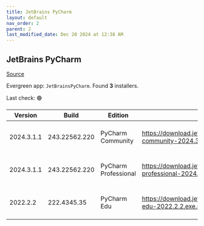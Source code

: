 ```yaml
---
title: JetBrains PyCharm
layout: default
nav_order: 2
parent: J
last_modified_date: Dec 20 2024 at 12:38 AM
---
```


## JetBrains PyCharm

[Source](https://www.jetbrains.com/)

Evergreen app: `JetBrainsPyCharm`. Found **3** installers.

Last check: 🟢

| Version    | Build         | Edition              | Sha256                                                                           | Date       | Size      | Type | URI                                                                                                                                                    |
| ---------- | ------------- | -------------------- | -------------------------------------------------------------------------------- | ---------- | --------- | ---- | ------------------------------------------------------------------------------------------------------------------------------------------------------ |
| 2024.3.1.1 | 243.22562.220 | PyCharm Community    | https://download.jetbrains.com/python/pycharm-community-2024.3.1.1.exe.sha256    | 19/12/2024 | 542730984 | exe  | [https://download.jetbrains.com/python/pycharm-community-2024.3.1.1.exe](https://download.jetbrains.com/python/pycharm-community-2024.3.1.1.exe)       |
| 2024.3.1.1 | 243.22562.220 | PyCharm Professional | https://download.jetbrains.com/python/pycharm-professional-2024.3.1.1.exe.sha256 | 19/12/2024 | 857788976 | exe  | [https://download.jetbrains.com/python/pycharm-professional-2024.3.1.1.exe](https://download.jetbrains.com/python/pycharm-professional-2024.3.1.1.exe) |
| 2022.2.2   | 222.4345.35   | PyCharm Edu          | https://download.jetbrains.com/python/pycharm-edu-2022.2.2.exe.sha256            | 27/10/2022 | 394799056 | exe  | [https://download.jetbrains.com/python/pycharm-edu-2022.2.2.exe](https://download.jetbrains.com/python/pycharm-edu-2022.2.2.exe)                       |
